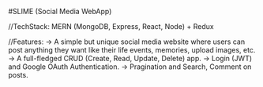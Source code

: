 #SLIME (Social Media WebApp)

//TechStack: MERN (MongoDB, Express, React, Node) + Redux

//Features:
-> A simple but unique social media website where users can post anything they want like their life events, memories, upload images, etc.
-> A full-fledged CRUD (Create, Read, Update, Delete) app.
-> Login (JWT) and Google OAuth Authentication.
-> Pragination and Search, Comment on posts.
